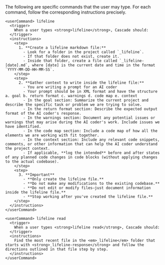<cascade>
  <userCommandsList>
    <description>
      The following are specific commands that the user may type. For each command, follow the corresponding instructions precisely.
    </description>

    <userCommand> lifeline
      <trigger>
        When a user types <strong>lifeline</strong>, Cascade should:
      </trigger>
      <instructions>
        <step>  
          1. **Create a lifeline markdown file:**  
            - Look for a folder in the project called `_lifeline`.  
            - If that folder does not exist, create it.  
            - Inside that folder, create a file called `_lifeline-[date].md`, where [date] is the current date and time in the format `YYYY-MM-DD-HH-MM-SS`.  
        </step>
        <step>
          2. **Gather context to write inside the lifeline file:**  
            - You are writing a prompt for an AI coder
            - Your prompt should be in XML format and have the structure a. goal b. return format c. warnings d. code map e. context  
            - In the goal section: Summarize the current project and describe the specific task or problem we are trying to solve.
            - In the return format section: Describe the expected output format of the AI coder's response.  
            - In the warnings section: Document any potential issues or warnings that may arise during the AI coder's work. Include issues we have identified. 
            - In the code map section: Include a code map of how all the elements we are working with fit together.  
            - In the context section: Include any relevant code snippets, comments, or other information that can help the AI coder understand the project context.  
            - If applicable, **log the intended** before and after states of any planned code changes in code blocks (without applying changes to the actual codebase).  
        </step>
        <step>
          3. **Important**  
            - **Only create the lifeline file.**  
            - **Do not make any modifications to the existing codebase.**  
            - **Do not edit or modify files—just document information inside the lifeline file.**
            - **Stop working after you've created the lifeline file.**  
        </step>
      </instructions>
    </userCommand>

    <userCommand> lifeline read
      <trigger>
        When a user types <strong>lifeline read</strong>, Cascade should:
      </trigger>
      <instructions>
        Find the most recent file in the <em>_lifeline</em> folder that starts with <strong>_lifeline-response</strong> and follow the directions outlined in that file step by step.
      </instructions>
    </userCommand>
  </userCommandsList>
</cascade>